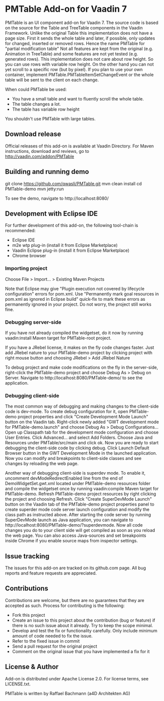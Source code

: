 # PMTable Add-on for Vaadin 7

PMTable is an UI component add-on for Vaadin 7.
The source code is based on the source for the Table and TreeTable components in the Vaadin Framework.
Unlike the original Table this implementation does not have a page size. First it sends the whole table and later, if possible, only updates for changed, inserted or removed rows.
Hence the name PMTable for "partial modification table"
Not all features are kept from the original (e.g. Animation in TreeTable) and some features are not yet tested (e.g. generated rows). 
This implementation does not care about row height. So you can use rows with variable row height. On the other hand you can not yet scroll to a specific row (but by pixel).
If you plan to use your own container, implement PMTable.PMTableItemSetChangeEvent or the whole table will be sent to the client on each change.

When could PMTable be used:
- You have a small table and want to fluently scroll the whole table.
- The table changes a lot.
- The table has variable row height

You shouldn't use PMTable with large tables.

## Download release

Official releases of this add-on is available at Vaadin Directory. For Maven instructions, download and reviews, go to http://vaadin.com/addon/PMTable

## Building and running demo

git clone https://github.com/qwasli/PMTable.git
mvn clean install
cd PMTable-demo
mvn jetty:run

To see the demo, navigate to http://localhost:8080/

## Development with Eclipse IDE

For further development of this add-on, the following tool-chain is recommended:
- Eclipse IDE
- m2e wtp plug-in (install it from Eclipse Marketplace)
- Vaadin Eclipse plug-in (install it from Eclipse Marketplace)
- Chrome browser

### Importing project

Choose File > Import... > Existing Maven Projects

Note that Eclipse may give "Plugin execution not covered by lifecycle configuration" errors for pom.xml. Use "Permanently mark goal resources in pom.xml as ignored in Eclipse build" quick-fix to mark these errors as permanently ignored in your project. Do not worry, the project still works fine. 

### Debugging server-side

If you have not already compiled the widgetset, do it now by running vaadin:install Maven target for PMTable-root project.

If you have a JRebel license, it makes on the fly code changes faster. Just add JRebel nature to your PMTable-demo project by clicking project with right mouse button and choosing JRebel > Add JRebel Nature

To debug project and make code modifications on the fly in the server-side, right-click the PMTable-demo project and choose Debug As > Debug on Server. Navigate to http://localhost:8080/PMTable-demo/ to see the application.

### Debugging client-side

The most common way of debugging and making changes to the client-side code is dev-mode. To create debug configuration for it, open PMTable-demo project properties and click "Create Development Mode Launch" button on the Vaadin tab. Right-click newly added "GWT development mode for PMTable-demo.launch" and choose Debug As > Debug Configurations... Open up Classpath tab for the development mode configuration and choose User Entries. Click Advanced... and select Add Folders. Choose Java and Resources under PMTable/src/main and click ok. Now you are ready to start debugging the client-side code by clicking debug. Click Launch Default Browser button in the GWT Development Mode in the launched application. Now you can modify and breakpoints to client-side classes and see changes by reloading the web page. 

Another way of debugging client-side is superdev mode. To enable it, uncomment devModeRedirectEnabled line from the end of DemoWidgetSet.gwt.xml located under PMTable-demo resources folder and compile the widgetset once by running vaadin:compile Maven target for PMTable-demo. Refresh PMTable-demo project resources by right clicking the project and choosing Refresh. Click "Create SuperDevMode Launch" button on the Vaadin tab of the PMTable-demo project properties panel to create superder mode code server launch configuration and modify the class path as instructed above. After starting the code server by running SuperDevMode launch as Java application, you can navigate to http://localhost:8080/PMTable-demo/?superdevmode. Now all code changes you do to your client side will get compiled as soon as you reload the web page. You can also access Java-sources and set breakpoints inside Chrome if you enable source maps from inspector settings. 

 
## Issue tracking

The issues for this add-on are tracked on its github.com page. All bug reports and feature requests are appreciated. 

## Contributions

Contributions are welcome, but there are no guarantees that they are accepted as such. Process for contributing is the following:
- Fork this project
- Create an issue to this project about the contribution (bug or feature) if there is no such issue about it already. Try to keep the scope minimal.
- Develop and test the fix or functionality carefully. Only include minimum amount of code needed to fix the issue.
- Refer to the fixed issue in commit
- Send a pull request for the original project
- Comment on the original issue that you have implemented a fix for it

## License & Author

Add-on is distributed under Apache License 2.0. For license terms, see LICENSE.txt.

PMTable is written by Raffael Bachmann (a4D Architekten AG)